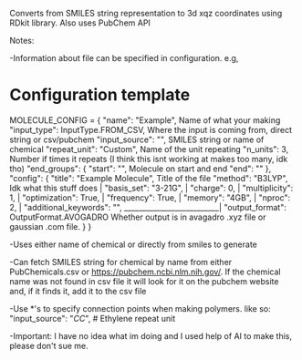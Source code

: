 Converts from SMILES string representation to 3d xqz coordinates using RDkit library.
Also uses PubChem API






Notes:

-Information about file can be specified in configuration. e.g, 

# Configuration template
MOLECULE_CONFIG = {
    "name": "Example",                       Name of what your making
    "input_type": InputType.FROM_CSV,        Where the input is coming from, direct string or csv/pubchem
    "input_source": "",                      SMILES string or name of chemical
    "repeat_unit": "Custom",                 Name of the unit repeating
    "n_units": 3,                            Number if times it repeats (I think this isnt working at makes too many, idk tho)
    "end_groups": {
        "start": "",                         Molecule on start and end 
        "end": ""
    },
    "config": {
        "title": "Example Molecule",         Title of the file
        "method": "B3LYP",                   Idk what this stuff does  |
        "basis_set": "3-21G",                                          |
        "charge": 0,                                                   | 
        "multiplicity": 1,                                             |
        "optimization": True,                                          |
        "frequency": True,                                             |
        "memory": "4GB",                                               |
        "nproc": 2,                                                    |
        "additional_keywords": "",           __________________________|
        "output_format": OutputFormat.AVOGADRO           Whether output is in avagadro .xyz file or gaussian .com file.
    }
}

-Uses either name of chemical or directly from smiles to generate

-Can fetch SMILES string for chemical by name from either PubChemicals.csv or https://pubchem.ncbi.nlm.nih.gov/. If the chemical name was not found in csv file it will look for it on the pubchem website and, if it finds it, add it to the csv file

-Use *'s to specify connection points when making polymers. like so:  "input_source": "*CC*",  # Ethylene repeat unit

-Important: I have no idea what im doing and I used help of AI to make this, please don't sue me.
